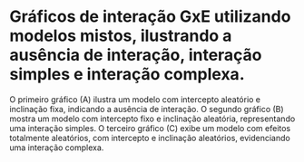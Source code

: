 # Gráficos de interação GxE utilizando modelos mistos, ilustrando a ausência de interação, interação simples e interação complexa.

O primeiro gráfico (A) ilustra um modelo com intercepto aleatório e inclinação fixa, indicando a ausência de interação. O segundo gráfico (B) mostra um modelo com intercepto fixo e inclinação aleatória, representando uma interação simples. O terceiro gráfico (C) exibe um modelo com efeitos totalmente aleatórios, com intercepto e inclinação aleatórios, evidenciando uma interação complexa.


